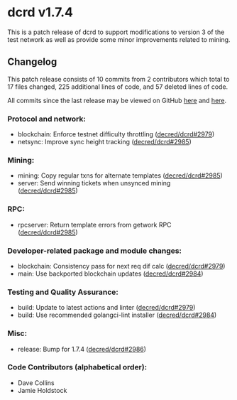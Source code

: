 # dcrd v1.7.4

This is a patch release of dcrd to support modifications to version 3 of the test
network as well as provide some minor improvements related to mining.

## Changelog

This patch release consists of 10 commits from 2 contributors which total to 17
files changed, 225 additional lines of code, and 57 deleted lines of code.

All commits since the last release may be viewed on GitHub
[here](https://github.com/decred/dcrd/compare/release-v1.7.2...release-v1.7.4) and
[here](https://github.com/decred/dcrd/compare/blockchain/v4.0.1...blockchain/v4.0.2).

### Protocol and network:

- blockchain: Enforce testnet difficulty throttling ([decred/dcrd#2979](https://github.com/decred/dcrd/pull/2979))
- netsync: Improve sync height tracking ([decred/dcrd#2985](https://github.com/decred/dcrd/pull/2985))

### Mining:

- mining: Copy regular txns for alternate templates ([decred/dcrd#2985](https://github.com/decred/dcrd/pull/2985))
- server: Send winning tickets when unsynced mining ([decred/dcrd#2985](https://github.com/decred/dcrd/pull/2985))

### RPC:

- rpcserver: Return template errors from getwork RPC ([decred/dcrd#2985](https://github.com/decred/dcrd/pull/2985))

### Developer-related package and module changes:

- blockchain: Consistency pass for next req dif calc ([decred/dcrd#2979](https://github.com/decred/dcrd/pull/2979))
- main: Use backported blockchain updates ([decred/dcrd#2984](https://github.com/decred/dcrd/pull/2984))

### Testing and Quality Assurance:

- build: Update to latest actions and linter ([decred/dcrd#2979](https://github.com/decred/dcrd/pull/2979))
- build: Use recommended golangci-lint installer  ([decred/dcrd#2984](https://github.com/decred/dcrd/pull/2984))

### Misc:

- release: Bump for 1.7.4 ([decred/dcrd#2986](https://github.com/decred/dcrd/pull/2986))

### Code Contributors (alphabetical order):

- Dave Collins
- Jamie Holdstock
